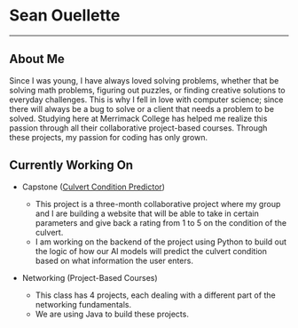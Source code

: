 # Sean Ouellette

---

## About Me

Since I was young, I have always loved solving problems, whether that be solving math problems, figuring out puzzles, or finding creative solutions to everyday challenges. This is why I fell in love with computer science; since there will always be a bug to solve or a client that needs a problem to be solved. Studying here at Merrimack College has helped me realize this passion through all their collaborative project-based courses. Through these projects, my passion for coding has only grown.

## Currently Working On

- Capstone ([Culvert Condition Predictor](https://github.com/SOuellette22/DMS-inc-CSC4910))
  - This project is a three-month collaborative project where my group and I are building a website that will be able to take in certain parameters and give back a rating from 1 to 5 on the condition of the culvert.
  - I am working on the backend of the project using Python to build out the logic of how our AI models will predict the culvert condition based on what information the user enters.

- Networking (Project-Based Courses)
  - This class has 4 projects, each dealing with a different part of the networking fundamentals.
  - We are using Java to build these projects. 

<!--
**SOuellette22/SOuellette22** is a ✨ _special_ ✨ repository because its `README.md` (this file) appears on your GitHub profile.

Here are some ideas to get you started:

- 🔭 I’m currently working on ...
- 🌱 I’m currently learning ...
- 👯 I’m looking to collaborate on ...
- 🤔 I’m looking for help with ...
- 💬 Ask me about ...
- 📫 How to reach me: ...
- 😄 Pronouns: ...
- ⚡ Fun fact: ...
-->
